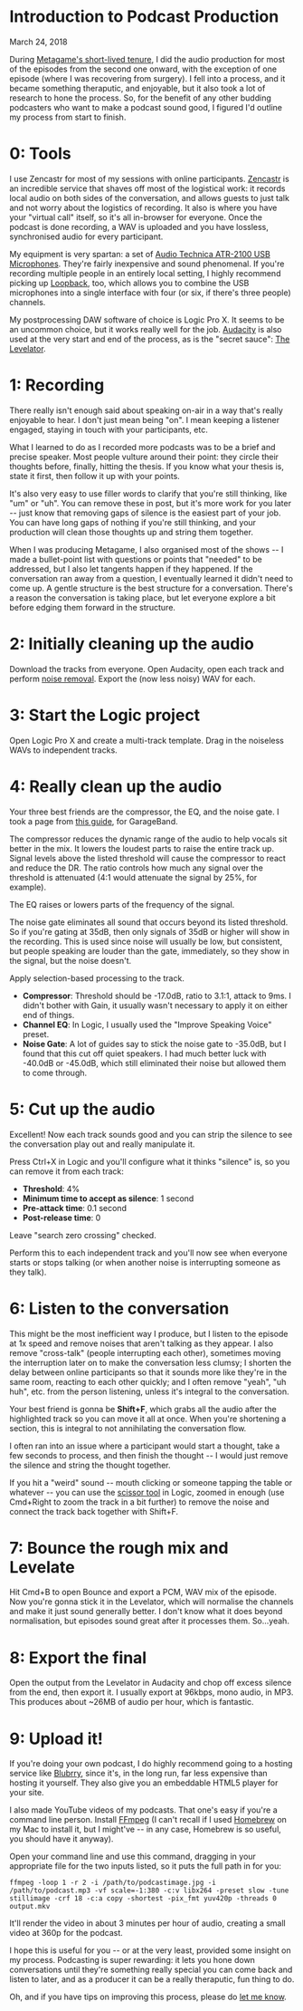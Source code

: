 <meta name="description" content="Step by step, how I produce podcasts." />
<meta name="twitter:description" content="Step by step, how I produce podcasts." />
<h1 class="h1-title">Introduction to Podcast Production</h1>
<p class="post-date">
  <time datetime="2018-03-2412:00:00+00:00" itemprop="datePublished">March 24, 2018</time>
</p>

During [Metagame's short-lived tenure](https://archive.org/details/MetagameEpisode3), I did the audio production for most of the episodes from the second one onward, with the exception of one episode (where I was recovering from surgery). I fell into a process, and it became something theraputic, and enjoyable, but it also took a lot of research to hone the process. So, for the benefit of any other budding podcasters who want to make a podcast sound good, I figured I'd outline my process from start to finish.


# 0: Tools

I use Zencastr for most of my sessions with online participants. [Zencastr](https://zencastr.com/) is an incredible service that shaves off most of the logistical work: it records local audio on both sides of the conversation, and allows guests to just talk and not worry about the logistics of recording. It also is where you have your "virtual call" itself, so it's all in-browser for everyone. Once the podcast is done recording, a WAV is uploaded and you have lossless, synchronised audio for every participant.

My equipment is very spartan: a set of [Audio Technica ATR-2100 USB Microphones](http://www.audio-technica.com/cms/wired_mics/b8dd84773f83092c/). They're fairly inexpensive and sound phenomenal. If you're recording multiple people in an entirely local setting, I highly recommend picking up [Loopback](https://rogueamoeba.com/loopback/), too, which allows you to combine the USB microphones into a single interface with four (or six, if there's three people) channels.

My postprocessing DAW software of choice is Logic Pro X. It seems to be an uncommon choice, but it works really well for the job. [Audacity](https://www.audacityteam.org/) is also used at the very start and end of the process, as is the "secret sauce": [The Levelator](http://www.conversationsnetwork.org/levelator).

# 1: Recording

There really isn't enough said about speaking on-air in a way that's really enjoyable to hear. I don't just mean being "on". I mean keeping a listener engaged, staying in touch with your participants, etc.

What I learned to do as I recorded more podcasts was to be a brief and precise speaker. Most people vulture around their point: they circle their thoughts before, finally, hitting the thesis. If you know what your thesis is, state it first, then follow it up with your points.

It's also very easy to use filler words to clarify that you're still thinking, like "um" or "uh". You can remove these in post, but it's more work for you later -- just know that removing gaps of silence is the easiest part of your job. You can have long gaps of nothing if you're still thinking, and your production will clean those thoughts up and string them together.

When I was producing Metagame, I also organised most of the shows -- I made a bullet-point list with questions or points that "needed" to be addressed, but I also let tangents happen if they happened. If the conversation ran away from a question, I eventually learned it didn't need to come up. A gentle structure is the best structure for a conversation. There's a reason the conversation is taking place, but let everyone explore a bit before edging them forward in the structure.

# 2: Initially cleaning up the audio

Download the tracks from everyone. Open Audacity, open each track and perform [noise removal](https://manual.audacityteam.org/man/noise_reduction.html). Export the (now less noisy) WAV for each.

# 3: Start the Logic project

Open Logic Pro X and create a multi-track template. Drag in the noiseless WAVs to independent tracks.

# 4: Really clean up the audio

Your three best friends are the compressor, the EQ, and the noise gate. I took a page from [this guide](https://sixcolors.com/post/2015/08/add-podcasting-plug-ins-in-garageband/), for GarageBand.

The compressor reduces the dynamic range of the audio to help vocals sit better in the mix. It lowers the loudest parts to raise the entire track up. Signal levels above the listed threshold will cause the compressor to react and reduce the DR. The ratio controls how much any signal over the threshold is attenuated (4:1 would attenuate the signal by 25%, for example).

The EQ raises or lowers parts of the frequency of the signal.

The noise gate eliminates all sound that occurs beyond its listed threshold. So if you're gating at 35dB, then only signals of 35dB or higher will show in the recording. This is used since noise will usually be low, but consistent, but people speaking are louder than the gate, immediately, so they show in the signal, but the noise doesn't.

Apply selection-based processing to the track.

- **Compressor**: Threshold should be -17.0dB, ratio to 3.1:1, attack to 9ms. I didn't bother with Gain, it usually wasn't necessary to apply it on either end of things.
- **Channel EQ**: In Logic, I usually used the "Improve Speaking Voice" preset.
- **Noise Gate**: A lot of guides say to stick the noise gate to -35.0dB, but I found that this cut off quiet speakers. I had much better luck with -40.0dB or -45.0dB, which still eliminated their noise but allowed them to come through.

# 5: Cut up the audio

Excellent! Now each track sounds good and you can strip the silence to see the conversation play out and really manipulate it.

Press Ctrl+X in Logic and you'll configure what it thinks "silence" is, so you can remove it from each track:

- **Threshold**: 4%
- **Minimum time to accept as silence**: 1 second
- **Pre-attack time**: 0.1 second
- **Post-release time**: 0

Leave "search zero crossing" checked.

Perform this to each independent track and you'll now see when everyone starts or stops talking (or when another noise is interrupting someone as they talk).

# 6: Listen to the conversation

This might be the most inefficient way I produce, but I listen to the episode at 1x speed and remove noises that aren't talking as they appear. I also remove "cross-talk" (people interrupting each other), sometimes moving the interruption later on to make the conversation less clumsy; I shorten the delay between online participants so that it sounds more like they're in the same room, reacting to each other quickly; and I often remove "yeah", "uh huh", etc. from the person listening, unless it's integral to the conversation.

Your best friend is gonna be **Shift+F**, which grabs all the audio after the highlighted track so you can move it all at once. When you're shortening a section, this is integral to not annihilating the conversation flow.

I often ran into an issue where a participant would start a thought, take a few seconds to process, and then finish the thought -- I would just remove the silence and string the thought together.

If you hit a "weird" sound -- mouth clicking or someone tapping the table or whatever -- you can use the [scissor tool](https://support.apple.com/kb/PH13043?locale=en_US&viewlocale=en_US) in Logic, zoomed in enough (use Cmd+Right to zoom the track in a bit further) to remove the noise and connect the track back together with Shift+F.

# 7: Bounce the rough mix and Levelate

Hit Cmd+B to open Bounce and export a PCM, WAV mix of the episode. Now you're gonna stick it in the Levelator, which will normalise the channels and make it just sound generally better. I don't know what it does beyond normalisation, but episodes sound great after it processes them. So...yeah.

# 8: Export the final

Open the output from the Levelator in Audacity and chop off excess silence from the end, then export it. I usually export at 96kbps, mono audio, in MP3. This produces about ~26MB of audio per hour, which is fantastic.

# 9: Upload it!

If you're doing your own podcast, I do highly recommend going to a hosting service like [Blubrry](https://www.blubrry.com/), since it's, in the long run, far less expensive than hosting it yourself. They also give you an embeddable HTML5 player for your site.

I also made YouTube videos of my podcasts. That one's easy if you're a command line person. Install [FFmpeg](https://www.ffmpeg.org/) (I can't recall if I used [Homebrew](https://brew.sh/) on my Mac to install it, but I might've -- in any case, Homebrew is so useful, you should have it anyway).

Open your command line and use this command, dragging in your appropriate file for the two inputs listed, so it puts the full path in for you:

```
ffmpeg -loop 1 -r 2 -i /path/to/podcastimage.jpg -i /path/to/podcast.mp3 -vf scale=-1:380 -c:v libx264 -preset slow -tune stillimage -crf 18 -c:a copy -shortest -pix_fmt yuv420p -threads 0 output.mkv
```

It'll render the video in about 3 minutes per hour of audio, creating a small video at 360p for the podcast.

I hope this is useful for you -- or at the very least, provided some insight on my process. Podcasting is super rewarding: it lets you hone down conversations until they're something really special you can come back and listen to later, and as a producer it can be a really theraputic, fun thing to do.

Oh, and if you have tips on improving this process, please do [let me know](mailto:matilde@park.computer).
